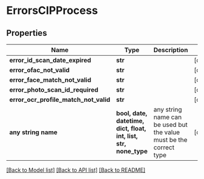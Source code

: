 # ErrorsCIPProcess


## Properties
Name | Type | Description | Notes
------------ | ------------- | ------------- | -------------
**error_id_scan_date_expired** | **str** |  | [optional] 
**error_ofac_not_valid** | **str** |  | [optional] 
**error_face_match_not_valid** | **str** |  | [optional] 
**error_photo_scan_id_required** | **str** |  | [optional] 
**error_ocr_profile_match_not_valid** | **str** |  | [optional] 
**any string name** | **bool, date, datetime, dict, float, int, list, str, none_type** | any string name can be used but the value must be the correct type | [optional]

[[Back to Model list]](../README.md#documentation-for-models) [[Back to API list]](../README.md#documentation-for-api-endpoints) [[Back to README]](../README.md)


